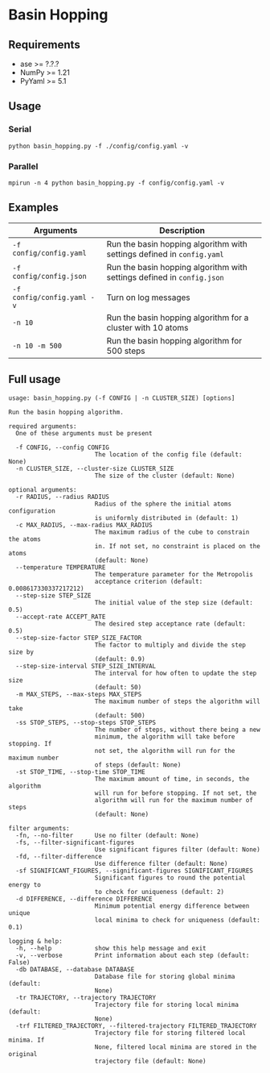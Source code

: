 
# Basin Hopping

## Requirements
- ase >= ?.?.?
- NumPy >= 1.21
- PyYaml >= 5.1

## Usage
### Serial
`python basin_hopping.py -f ./config/config.yaml -v`
### Parallel
`mpirun -n 4 python basin_hopping.py -f config/config.yaml -v`

## Examples
|          Arguments         | Description                                                            |
| -------------------------- | ---------------------------------------------------------------------- |
| `-f config/config.yaml`    | Run the basin hopping algorithm with settings defined in `config.yaml` |
| `-f config/config.json`    | Run the basin hopping algorithm with settings defined in `config.json` |
| `-f config/config.yaml -v` | Turn on log messages                                                   |
| `-n 10`                    | Run the basin hopping algorithm for a cluster with 10 atoms            |
| `-n 10 -m 500`             | Run the basin hopping algorithm for 500 steps                          |

## Full usage
```
usage: basin_hopping.py (-f CONFIG | -n CLUSTER_SIZE) [options]

Run the basin hopping algorithm.

required arguments:
  One of these arguments must be present

  -f CONFIG, --config CONFIG
                        The location of the config file (default: None)
  -n CLUSTER_SIZE, --cluster-size CLUSTER_SIZE
                        The size of the cluster (default: None)

optional arguments:
  -r RADIUS, --radius RADIUS
                        Radius of the sphere the initial atoms configuration
                        is uniformly distributed in (default: 1)
  -c MAX_RADIUS, --max-radius MAX_RADIUS
                        The maximum radius of the cube to constrain the atoms
                        in. If not set, no constraint is placed on the atoms
                        (default: None)
  --temperature TEMPERATURE
                        The temperature parameter for the Metropolis
                        acceptance criterion (default: 0.008617330337217212)
  --step-size STEP_SIZE
                        The initial value of the step size (default: 0.5)
  --accept-rate ACCEPT_RATE
                        The desired step acceptance rate (default: 0.5)
  --step-size-factor STEP_SIZE_FACTOR
                        The factor to multiply and divide the step size by
                        (default: 0.9)
  --step-size-interval STEP_SIZE_INTERVAL
                        The interval for how often to update the step size
                        (default: 50)
  -m MAX_STEPS, --max-steps MAX_STEPS
                        The maximum number of steps the algorithm will take
                        (default: 500)
  -ss STOP_STEPS, --stop-steps STOP_STEPS
                        The number of steps, without there being a new
                        minimum, the algorithm will take before stopping. If
                        not set, the algorithm will run for the maximum number
                        of steps (default: None)
  -st STOP_TIME, --stop-time STOP_TIME
                        The maximum amount of time, in seconds, the algorithm
                        will run for before stopping. If not set, the
                        algorithm will run for the maximum number of steps
                        (default: None)

filter arguments:
  -fn, --no-filter      Use no filter (default: None)
  -fs, --filter-significant-figures
                        Use significant figures filter (default: None)
  -fd, --filter-difference
                        Use difference filter (default: None)
  -sf SIGNIFICANT_FIGURES, --significant-figures SIGNIFICANT_FIGURES
                        Significant figures to round the potential energy to
                        to check for uniqueness (default: 2)
  -d DIFFERENCE, --difference DIFFERENCE
                        Minimum potential energy difference between unique
                        local minima to check for uniqueness (default: 0.1)

logging & help:
  -h, --help            show this help message and exit
  -v, --verbose         Print information about each step (default: False)
  -db DATABASE, --database DATABASE
                        Database file for storing global minima (default:
                        None)
  -tr TRAJECTORY, --trajectory TRAJECTORY
                        Trajectory file for storing local minima (default:
                        None)
  -trf FILTERED_TRAJECTORY, --filtered-trajectory FILTERED_TRAJECTORY
                        Trajectory file for storing filtered local minima. If
                        None, filtered local minima are stored in the original
                        trajectory file (default: None)
```
